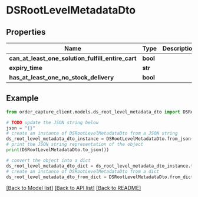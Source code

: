 # DSRootLevelMetadataDto


## Properties

Name | Type | Description | Notes
------------ | ------------- | ------------- | -------------
**can_at_least_one_solution_fulfill_entire_cart** | **bool** |  | [optional] 
**expiry_time** | **str** |  | [optional] 
**has_at_least_one_no_stock_delivery** | **bool** |  | [optional] 

## Example

```python
from order_capture_client.models.ds_root_level_metadata_dto import DSRootLevelMetadataDto

# TODO update the JSON string below
json = "{}"
# create an instance of DSRootLevelMetadataDto from a JSON string
ds_root_level_metadata_dto_instance = DSRootLevelMetadataDto.from_json(json)
# print the JSON string representation of the object
print(DSRootLevelMetadataDto.to_json())

# convert the object into a dict
ds_root_level_metadata_dto_dict = ds_root_level_metadata_dto_instance.to_dict()
# create an instance of DSRootLevelMetadataDto from a dict
ds_root_level_metadata_dto_from_dict = DSRootLevelMetadataDto.from_dict(ds_root_level_metadata_dto_dict)
```
[[Back to Model list]](../README.md#documentation-for-models) [[Back to API list]](../README.md#documentation-for-api-endpoints) [[Back to README]](../README.md)


